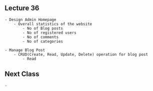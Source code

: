 
## Lecture 36
    - Design Admin Homepage
        - Overall statistics of the website
            - No of Blog posts
            - No of registered users
            - No of comments
            - No of categories

    - Manage Blog Post
        - CRUD(Create, Read, Update, Delete) operation for blog post
            - Read


## Next Class
    - 